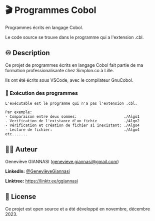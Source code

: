 # 🎬 Programmes Cobol

Programmes écrits en langage Cobol.

Le code source se trouve dans le programme qui a l'extension .cbl.

## ♾️ Description

Ce projet de programmes écrits en langage Cobol fait partie de ma formation professionalisante chez Simplon.co à Lille.

Ils ont été écrits sous VSCode, avec le compilateur GnuCobol.

### 🚀 Exécution des programmes

```shell
L'exécutable est le programme qui n'a pas l'extension .cbl.

Par exemple: 
- Comparaison entre deux sommes:                     ./Algo1
- Verification de l'existance d'un fichie            ./Algo2 
- Vérification et création de fichier si inexistant: ./Algo4
- Lecture de fichier:                                ./Algo4
etc.......
```

## 👩‍🚀 Auteur

Geneviève GIANNASI  (genevieve.giannasi@gmail.com)

**LinkedIn:** [@GenevièveGiannasi](www.linkedin.com/in/)

**Linktree:** https://linktr.ee/ggiannasi

## 📝 License

Ce projet est open source et a été développé en novembre, décembre 2023.
